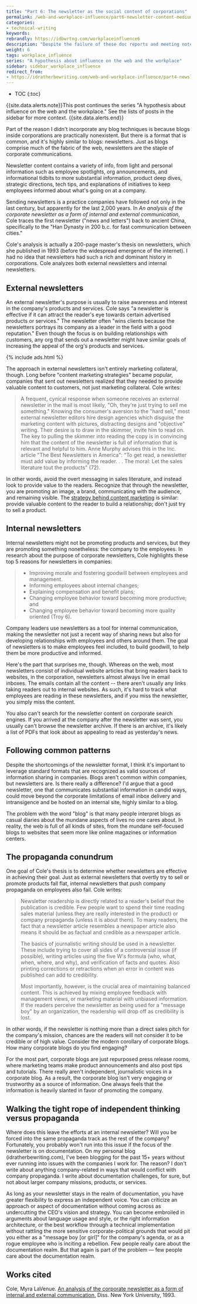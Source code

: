 ```yaml
---
title: "Part 6: The newsletter as the social content of corporations"
permalink: /web-and-workplace-influence/part6-newsletter-content-medium.html
categories:
- technical-writing
keywords:
rebrandly: https://idbwrtng.com/workplaceinfluence6
description: "Despite the failure of these doc reports and meeting notes formats, I hardly fault myself. I was simply following the same conventions that nearly any group does inside the corporation &mdash; stuffing all updates into a long email and blasting it out. Different spaces have different communication mediums, and inside the corporation, this was the expected form and delivery."
weight: 6
tags: workplace_influence
series: "A hypothesis about influence on the web and the workplace"
sidebar: sidebar_workplace_influence
redirect_from:
- https://idratherbewriting.com/web-and-workplace-influence/part4-newsletter-content-medium.html
---
```


* TOC
{:toc}

{{site.data.alerts.note}}This post continues the series "A hypothesis about influence on the web and the workplace." See the lists of posts in the sidebar for more context. {{site.data.alerts.end}}

Part of the reason I didn't incorporate any blog techniques is because blogs inside corporations are practically nonexistent. But there is a format that is common, and it's highly similar to blogs: newsletters. Just as blogs comprise much of the fabric of the web, newsletters are the staple of corporate communications.

Newsletter content contains a variety of info, from light and personal information such as employee spotlights, org announcements, and informational tidbits to more substantial information, product deep dives, strategic directions, tech tips, and explanations of initiatives to keep employees informed about what's going on at a company.

Sending newsletters is a practice companies have followed not only in the last century, but apparently for the last 2,000 years. In *An analysis of the corporate newsletter as a form of internal and external communication*, Cole traces the first newsletter ("news and letters") back to ancient China, specifically to the "Han Dynasty in 200 b.c. for fast communication between cities."

Cole's analysis is actually a 200-page master's thesis on newsletters, which she published in 1993 (before the widespread emergence of the internet). I had no idea that newsletters had such a rich and dominant history in corporations. Cole analyzes both external newsletters and internal newsletters.

## External newsletters

An external newsletter's purpose is usually to raise awareness and interest in the company's products and services. Cole says "a newsletter is effective if it can attract the reader's eye towards certain advertised products or services." The newsletter often "wins clients because the newsletters portrays its company as a leader in the field with a good reputation." Even though the focus is on building relationships with customers, any org that sends out a newsletter might have similar goals of increasing the appeal of the org's products and services.

{% include ads.html %}

The approach in external newsletters isn't entirely marketing collateral, though. Long before "content marketing strategies" became popular, companies that sent out newsletters realized that they needed to provide valuable content to customers, not just marketing collateral. Cole writes:

> A frequent, cynical response when someone receives an external newsletter in the mail is most likely, "Oh, they're just trying to sell me something." Knowing the consumer's aversion to the "hard sell," most external newsletter editors hire design agencies which disguise the marketing content with pictures, distracting designs and "objective" writing. Their desire is to draw in the skimmer, invite him to read on. The key to pulling the skimmer into reading the copy is in convincing him that the content of the newsletter is full of information that is relevant and helpful to him. Anne Murphy advises this in the Inc. article "The Best Newsletters in America": "To get read, a newsletter must add value by informing the reader. . . The moral: Let the sales literature tout the products" (72).

In other words, avoid the overt messaging in sales literature, and instead look to provide value to the readers. Recognize that through the newsletter, you are promoting an image, a brand, communicating with the audience, and remaining visible. The [strategy behind content marketing](/2016/01/04/content-marketing-to-the-rescue-for-thought-leadership) is similar: provide valuable content to the reader to build a relationship; don't just try to sell a product.

## Internal newsletters

Internal newsletters might not be promoting products and services, but they are promoting something nonetheless: the company to the employees. In research about the purpose of corporate newsletters, Cole highlights these top 5 reasons for newsletters in companies:

> * Improving morale and fostering goodwill between employees and
management.
> * Informing employees about internal changes;
> * Explaining compensation and benefit plans;
> * Changing employee behavior toward becoming more productive; and
> * Changing employee behavior toward becoming more quality
oriented (Troy 6).

Company leaders use newsletters as a tool for internal communication, making the newsletter not just a recent way of sharing news but also for developing relationships with employees and others around them. The goal of newsletters is to make employees feel included, to build goodwill, to help them be more productive and informed.

Here's the part that surprises me, though. Whereas on the web, most newsletters consist of individual website articles that bring readers back to websites, in the corporation, newsletters almost always live in email inboxes. The emails contain all the content -- there aren't usually any links taking readers out to internal websites. As such, it's hard to track what employees are reading in these newsletters, and if you miss the newsletter, you simply miss the content.

You also can't search for the newsletter content on corporate search engines. If you arrived at the company after the newsletter was sent, you usually can't browse the newsletter archive. If there is an archive, it's likely a list of PDFs that look about as appealing to read as yesterday's news.

## Following common patterns

Despite the shortcomings of the newsletter format, I think it's important to leverage standard formats that are recognized as valid sources of information sharing in companies. Blogs aren't common within companies, but newsletters are. Is there really a difference? I'd argue that a good newsletter, one that communicates substantial information in candid ways, could move beyond the corporate limitations of email inbox delivery and intransigence and be hosted on an internal site, highly similar to a blog.

The problem with the word "blog" is that many people interpret blogs as casual diaries about the mundane aspects of lives no one cares about. In reality, the web is full of all kinds of sites, from the mundane self-focused blogs to websites that seem more like online magazines or information centers.

## The propaganda conundrum

One goal of Cole's thesis is to determine whether newsletters are effective in achieving their goal. Just as external newsletters that overtly try to sell or promote products fall flat, internal newsletters that push company propaganda on employees also fail. Cole writes:

> Newsletter readership is directly related to a reader's belief that the publication is credible. Few people want to spend their time reading sales material (unless they are really interested in the product) or company propaganda (unless it is about them). To many readers, the fact that a newsletter article resembles a newspaper article also means it should be as factual and credible as a newspaper article.
>
> The basics of journalistic writing should be used in a newsletter. These include trying to cover all sides of a controversial issue (if possible), writing articles using the five W's formula (who, what, when, where, and why), and verification of facts and quotes. Also printing corrections or retractions when an error in content was published can add to credibility.
>
> Most importantly, however, is the crucial area of maintaining balanced content. This is achieved by mixing employee feedback with management views, or marketing material with unbiased information. If the readers perceive the newsletter as being used for a "message boy" by an organization, the readership will drop off as credibility is lost.

In other words, if the newsletter is nothing more than a direct sales pitch for the company's mission, chances are the readers will not consider it to be credible or of high value. Consider the modern corollary of corporate blogs. How many corporate blogs do you find engaging?

For the most part, corporate blogs are just repurposed press release rooms, where marketing teams make product announcements and also post tips and tutorials. There really aren't independent, journalistic voices in a corporate blog. As a result, the corporate blog isn't very engaging or trustworthy as a source of information. One always feels that the information is heavily slanted in favor of promoting the company.

## Walking the tight rope of independent thinking versus propaganda

Where does this leave the efforts at an internal newsletter? Will you be forced into the same propaganda track as the rest of the company? Fortunately, you probably won't run into this issue if the focus of the newsletter is on documentation. On my personal blog (idratherbewriting.com), I've been blogging for the past 15+ years without ever running into issues with the companies I work for. The reason? I don't write about anything company-related in ways that would conflict with company propaganda. I write about documentation challenges, for sure, but not about larger company missions, products, or services.

As long as your newsletter stays in the realm of documentation, you have greater flexibility to express an independent voice. You can criticize an approach or aspect of documentation without coming across as undercutting the CEO's vision and strategy. You can become embroiled in arguments about language usage and style, or the right information architecture, or the best workflow through a technical implementation without rattling the more sensitive corporate-political grounds that would pit you either as a "message boy [or girl]" for the company's agenda, or as a rogue employee who is inciting a rebellion. Few people really care about the documentation realm. But that again is part of the problem &mdash; few people care about the documentation realm.

## Works cited

Cole, Myra LaVenue. [An analysis of the corporate newsletter as a form of internal and external communication.](https://www.proquest.com/openview/4afa9fd89bdf17a3298db2eccbb38526/1?pq-origsite=gscholar&cbl=18750&diss=y) Diss. New York University, 1993.
